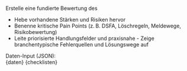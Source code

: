 # 
Erstelle eine fundierte Bewertung des 
- Hebe vorhandene Stärken und Risiken hervor
- Benenne kritische Pain Points (z. B. DSFA, Löschregeln, Meldewege, Risikobewertung)
- Leite priorisierte Handlungsfelder und praxisnahe - Zeige branchentypische Fehlerquellen und Lösungswege auf

Daten-Input (JSON):  
{daten}
{checklisten}